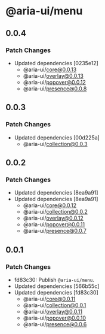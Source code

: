 # @aria-ui/menu

## 0.0.4

### Patch Changes

- Updated dependencies [0235e12]
  - @aria-ui/core@0.0.13
  - @aria-ui/overlay@0.0.13
  - @aria-ui/popover@0.0.12
  - @aria-ui/presence@0.0.8

## 0.0.3

### Patch Changes

- Updated dependencies [00d225a]
  - @aria-ui/collection@0.0.3

## 0.0.2

### Patch Changes

- Updated dependencies [8ea9a91]
- Updated dependencies [8ea9a91]
  - @aria-ui/core@0.0.12
  - @aria-ui/collection@0.0.2
  - @aria-ui/overlay@0.0.12
  - @aria-ui/popover@0.0.11
  - @aria-ui/presence@0.0.7

## 0.0.1

### Patch Changes

- fd83c30: Publish `@aria-ui/menu`.
- Updated dependencies [566b55c]
- Updated dependencies [fd83c30]
  - @aria-ui/core@0.0.11
  - @aria-ui/collection@0.0.1
  - @aria-ui/overlay@0.0.11
  - @aria-ui/popover@0.0.10
  - @aria-ui/presence@0.0.6
